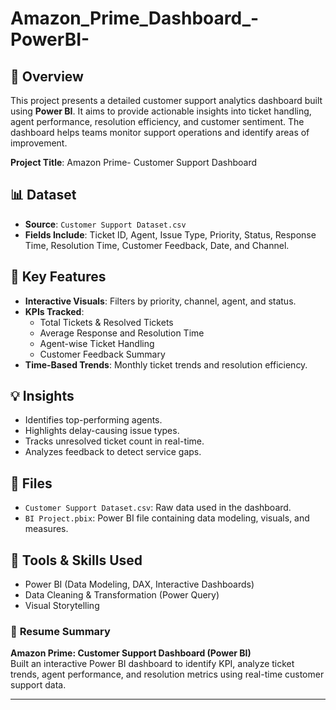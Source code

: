 # Amazon_Prime_Dashboard_-PowerBI-

## 📌 Overview
This project presents a detailed customer support analytics dashboard built using **Power BI**. It aims to provide actionable insights into ticket handling, agent performance, resolution efficiency, and customer sentiment. The dashboard helps teams monitor support operations and identify areas of improvement.

**Project Title**: Amazon Prime- Customer Support Dashboard 

## 📊 Dataset
- **Source**: `Customer Support Dataset.csv`
- **Fields Include**: Ticket ID, Agent, Issue Type, Priority, Status, Response Time, Resolution Time, Customer Feedback, Date, and Channel.

## 🔧 Key Features
- **Interactive Visuals**: Filters by priority, channel, agent, and status.
- **KPIs Tracked**:
  - Total Tickets & Resolved Tickets
  - Average Response and Resolution Time
  - Agent-wise Ticket Handling
  - Customer Feedback Summary
- **Time-Based Trends**: Monthly ticket trends and resolution efficiency.

## 💡 Insights
- Identifies top-performing agents.
- Highlights delay-causing issue types.
- Tracks unresolved ticket count in real-time.
- Analyzes feedback to detect service gaps.

## 📁 Files
- `Customer Support Dataset.csv`: Raw data used in the dashboard.
- `BI Project.pbix`: Power BI file containing data modeling, visuals, and measures.

## 🚀 Tools & Skills Used
- Power BI (Data Modeling, DAX, Interactive Dashboards)
- Data Cleaning & Transformation (Power Query)
- Visual Storytelling

### 💼 **Resume Summary**

**Amazon Prime: Customer Support Dashboard (Power BI)**  
Built an interactive Power BI dashboard to identify KPI, analyze ticket trends, agent performance, and resolution metrics using real-time customer support data.

---

